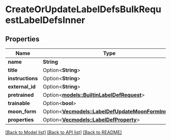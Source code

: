 # CreateOrUpdateLabelDefsBulkRequestLabelDefsInner

## Properties

Name | Type | Description | Notes
------------ | ------------- | ------------- | -------------
**name** | **String** |  | 
**title** | Option<**String**> |  | [optional]
**instructions** | Option<**String**> |  | [optional]
**external_id** | Option<**String**> |  | [optional]
**pretrained** | Option<[**models::BuiltinLabelDefRequest**](BuiltinLabelDefRequest.md)> |  | [optional]
**trainable** | Option<**bool**> |  | [optional]
**moon_form** | Option<[**Vec<models::LabelDefUpdateMoonFormInner>**](LabelDefUpdate_moon_form_inner.md)> |  | [optional]
**properties** | Option<[**Vec<models::LabelDefProperty>**](LabelDefProperty.md)> |  | [optional]

[[Back to Model list]](../README.md#documentation-for-models) [[Back to API list]](../README.md#documentation-for-api-endpoints) [[Back to README]](../README.md)


